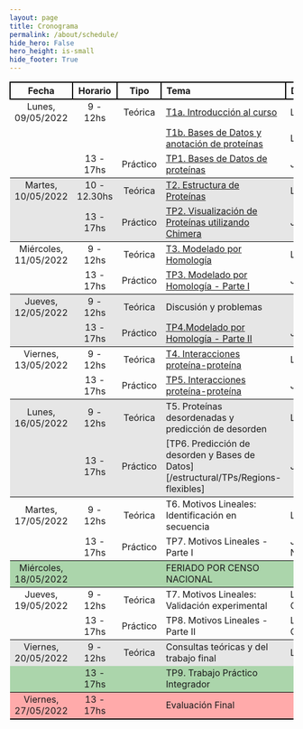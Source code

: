 ```yaml
---
layout: page
title: Cronograma
permalink: /about/schedule/
hide_hero: False
hero_height: is-small
hide_footer: True
---
```


<style>
    .table td {
        max-width:500px;
    }

    .content table th{
        background: #dedede;
    }

    .table thead th {
        border: 2px solid black
    }

    .table tr:nth-child(4) { background: #e6e6e6ff; }
    .table tr:nth-child(5) { background: #e6e6e6ff; }
    .table tr:nth-child(4) { border-top: 1.5px solid black; }
    .table tr:nth-child(5) { border-bottom: 1.5px solid black; }

    .table tr:nth-child(8) { background: #e6e6e6ff; }
    .table tr:nth-child(9) { background: #e6e6e6ff; }
    .table tr:nth-child(8) { border-top: 1.5px solid black; }
    .table tr:nth-child(9) { border-bottom: 1.5px solid black; }

    .table tr:nth-child(12) { background: #e6e6e6ff; }
    .table tr:nth-child(13) { background: #e6e6e6ff; }
    .table tr:nth-child(12) { border-top: 1.5px solid black; }
    .table tr:nth-child(13) { border-bottom: 1.5px solid black; }

    .table tr:nth-child(16) { background: #abd5abff; }
    .table tr:nth-child(16) { border-top: 1.5px solid black; }
    .table tr:nth-child(16) { border-bottom: 1.5px solid black; }
    
    .table tr:nth-child(19) { background: #e6e6e6ff; }
    .table tr:nth-child(19) { border-top: 1.5px solid black; }
    .table tr:nth-child(20) { background: #abd5abff; }
    .table tr:nth-child(20) { border-bottom: 1.5px solid black; }

    .table tr:nth-child(21) { background: #ffaaaaff; }
    .table tr:nth-child(21) { border-bottom: 2px solid black; }

</style>

<div class="table">

|**Fecha** |   **Horario**   |  **Tipo**    |   **Tema**	|   **Docente** |
|:-------:|:-----------:|:-----------:|:-----------|:-----------|
| Lunes, 09/05/2022	    | 9 - 12hs  | Teórica   | [T1a. Introducción al curso](/estructural/teoricas/teorica1a/) | L. Chemes |
|                       |           |           | [T1b. Bases de Datos y anotación de proteínas](/estructural/teoricas/teorica1a/) | L. Chemes |
|                       | 13 - 17hs | Práctico  | [TP1. Bases de Datos de proteínas](/estructural/TPs/db_uniprot/) | J. Glavina |
| Martes, 10/05/2022    | 10 - 12.30hs  | Teórica   | [T2. Estructura de Proteínas](/estructural/teoricas/teorica2/) | L. Chemes |
|                       | 13 - 17hs | Práctico  | [TP2. Visualización de Proteínas utilizando Chimera](/estructural/TPs/chimera/)  | J. Glavina |
| Miércoles, 11/05/2022	|  9 - 12hs	| Teórica   | [T3. Modelado por Homología](/estructural/teoricas/teorica3/) | L. Chemes |
|                       | 13 - 17hs	| Práctico  | [TP3. Modelado por Homología - Parte I](/estructural/TPs/Modelado_Por_Homologia/)| J. Glavina |
| Jueves, 12/05/2022    | 9 - 12hs	| Teórica   | Discusión y problemas ||
|                       | 13 - 17hs | Práctico  | [TP4.Modelado por Homología - Parte II](/estructural/TPs/modelado_alphafold/) | J. Glavina |
| Viernes, 13/05/2022	| 9 - 12hs  | Teórica   | [T4. Interacciones proteína-proteína](/estructural/teoricas/teorica4/) | L. Chemes |
|                       | 13 - 17hs	| Práctico  | [TP5. Interacciones proteína-proteína](/estructural/TPs/ppi/) | J. Glavina |
| Lunes, 16/05/2022	    | 9 - 12hs	| Teórica   | T5. Proteínas desordenadas y predicción de desorden | L. Chemes |
|                       | 13 - 17hs | Práctico  | [TP6. Predicción de desorden y Bases de Datos][/estructural/TPs/Regions-flexibles] | J. Glavina |
| Martes, 17/05/2022	| 9 - 12hs  | Teórica   | T6. Motivos Lineales: Identificación en secuencia | L. Chemes |
|                       | 13 - 17hs	| Práctico  | TP7. Motivos Lineales - Parte I | J. Glavina / N.Palopoli |
| Miércoles, 18/05/2022	|	        |           | FERIADO POR CENSO NACIONAL   |   |
| Jueves, 19/05/2022	| 9 - 12hs	| Teórica   | T7. Motivos Lineales: Validación experimental | L. Chemes/T.Gibson |
|                       | 13 - 17hs	| Práctico  | TP8. Motivos Lineales - Parte II | L. Chemes/T. Gibson |
| Viernes, 20/05/2022	| 9 - 12hs	| Teórica   | Consultas teóricas y del trabajo final | L. Chemes |
|                       | 13 - 17hs	|           | TP9. Trabajo Práctico Integrador   |   |
| Viernes, 27/05/2022	| 13 - 17hs	|           | Evaluación Final    |   |


</div>



<!---
<div class="table">

|05/08/2021 |  9 - 13hs| Teórica | [T1. Presentación de la materia](/introduccion-bioinformatica/teoricas/teorica1/) | F. Agüero |

</div>
-->
